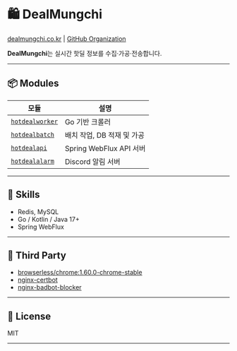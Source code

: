 # 🛍️ DealMungchi

[dealmungchi.co.kr](https://www.dealmungchi.co.kr) | [GitHub Organization](https://github.com/dealmungchi)

**DealMungchi**는 실시간 핫딜 정보를 수집·가공·전송합니다.

---

## 📦 Modules

| 모듈 | 설명 |
|------|------|
| [`hotdealworker`](https://github.com/dealmungchi/hotdealworker) | Go 기반 크롤러 |
| [`hotdealbatch`](https://github.com/dealmungchi/hotdealbatch) | 배치 작업, DB 적재 및 가공 |
| [`hotdealapi`](https://github.com/dealmungchi/hotdealapi) | Spring WebFlux API 서버 |
| [`hotdealalarm`](https://github.com/dealmungchi/hotdealalarm) | Discord 알림 서버 |

---

## 🚀 Skills

- Redis, MySQL
- Go / Kotlin / Java 17+
- Spring WebFlux

---

## 🔗 Third Party
- [browserless/chrome:1.60.0-chrome-stable](https://github.com/browserless/browserless)
- [nginx-certbot](https://github.com/wmnnd/nginx-certbot)
- [nginx-badbot-blocker](https://github.com/mariusv/nginx-badbot-blocker)

---

## 📄 License

MIT

---
